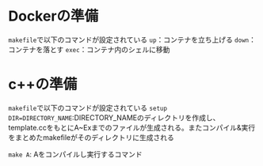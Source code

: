 # Dockerの準備
`makefile`で以下のコマンドが設定されている
`up`：コンテナを立ち上げる
`down`：コンテナを落とす
`exec`：コンテナ内のシェルに移動

# c++の準備
`makefile`で以下のコマンドが設定されている
`setup DIR=DIRECTORY_NAME`:DIRECTORY_NAMEのディレクトリを作成し、template.ccをもとにA~Exまでのファイルが生成される。またコンパイル&実行をまとめたmakefileがそのディレクトリに生成される

`make A`: Aをコンパイルし実行するコマンド
